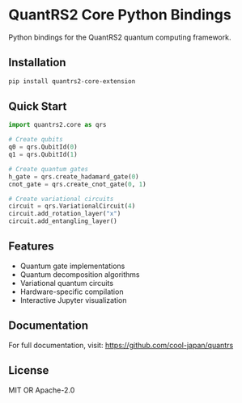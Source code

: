 # QuantRS2 Core Python Bindings

Python bindings for the QuantRS2 quantum computing framework.

## Installation

```bash
pip install quantrs2-core-extension
```

## Quick Start

```python
import quantrs2.core as qrs

# Create qubits
q0 = qrs.QubitId(0)
q1 = qrs.QubitId(1)

# Create quantum gates
h_gate = qrs.create_hadamard_gate(0)
cnot_gate = qrs.create_cnot_gate(0, 1)

# Create variational circuits
circuit = qrs.VariationalCircuit(4)
circuit.add_rotation_layer("x")
circuit.add_entangling_layer()
```

## Features

- Quantum gate implementations
- Quantum decomposition algorithms
- Variational quantum circuits
- Hardware-specific compilation
- Interactive Jupyter visualization

## Documentation

For full documentation, visit: https://github.com/cool-japan/quantrs

## License

MIT OR Apache-2.0